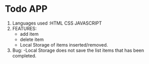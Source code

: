 # Todo APP

1.  Languages used :HTML CSS JAVASCRIPT
2.  FEATURES:
    - add item
    - delete item
    - Local Storage of items inserted/removed.
3.  Bug:
    -Local Storage does not save the list items that has been completed.
